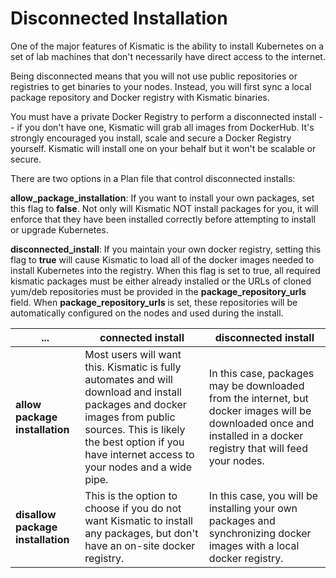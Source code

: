 # Disconnected Installation

One of the major features of Kismatic is the ability to install Kubernetes on a set of lab machines that don't necessarily have direct access to the internet.

Being disconnected means that you will not use public repositories or registries to get binaries to your nodes. Instead, you will first sync a local package repository and Docker registry with Kismatic binaries.

You must have a private Docker Registry to perform a disconnected install -- if you don't have one, Kismatic will grab all images from DockerHub. It's strongly encouraged you install, scale and secure a Docker Registry yourself. Kismatic will install one on your behalf but it won't be scalable or secure.

There are two options in a Plan file that control disconnected installs:

**allow_package_installation**: If you want to install your own packages, set this flag to **false**. Not only will Kismatic NOT install packages for you, it will enforce that they have been installed correctly before attempting to install or upgrade Kubernetes.

**disconnected_install**: If you maintain your own docker registry, setting this flag to **true** will cause Kismatic to load all of the docker images needed to install Kubernetes into the registry. When this flag is set to true, all required kismatic packages must be either already installed or the URLs of cloned yum/deb repositories must be provided in the **package_repository_urls** field. When **package_repository_urls** is set, these repositories will be automatically configured on the nodes and used during the install.

... | connected install | disconnected install
--- | --- | ---
**allow package installation** | Most users will want this. Kismatic is fully automates and will download and install packages and docker images from public sources. This is likely the best option if you have internet access to your nodes and a wide pipe. | In this case, packages may be downloaded from the internet, but docker images will be downloaded once and installed in a docker registry that will feed your nodes.
**disallow package installation** | This is the option to choose if you do not want Kismatic to install any packages, but don't have an on-site docker registry. | In this case, you will be installing your own packages and synchronizing docker images with a local docker registry.

